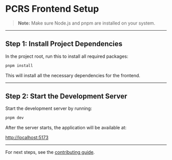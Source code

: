 # PCRS Frontend Setup

> **Note:** Make sure Node.js and pnpm are installed on your system.

---

## Step 1: Install Project Dependencies
In the project root, run this to install all required packages:

```bash
pnpm install
```

This will install all the necessary dependencies for the frontend.

---

## Step 2: Start the Development Server

Start the development server by running:

```bash
pnpm dev
```

After the server starts, the application will be available at:

[http://localhost:5173](http://localhost:5173)

---

For next steps, see the [contributing guide](../CONTRIBUTING.md).

